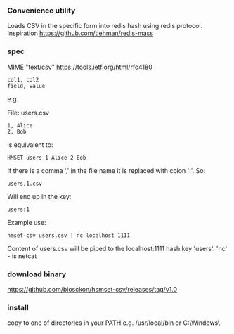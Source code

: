 ### Convenience utility
Loads CSV in the specific form into redis hash using redis protocol.
Inspiration https://github.com/tlehman/redis-mass

### spec
MIME "text/csv" https://tools.ietf.org/html/rfc4180
  
```
col1, col2
field, value
```
e.g.

File: users.csv
```
1, Alice
2, Bob
```
is equivalent to:
```
HMSET users 1 Alice 2 Bob
```
If there is a comma ',' in the file name it is replaced with colon ':'. So:
```
users,1.csv
```
Will end up in the key:
```
users:1
```
Example use:
```
hmset-csv users.csv | nc localhost 1111
```
Content of users.csv will be piped to the localhost:1111 hash key 'users'. 'nc' - is netcat


### download binary
  https://github.com/biosckon/hsmset-csv/releases/tag/v1.0
### install
  copy to one of directories in your PATH e.g. /usr/local/bin or C:\Windows\
  
 
